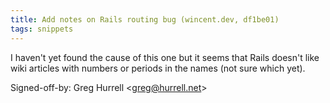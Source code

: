 ```yaml
---
title: Add notes on Rails routing bug (wincent.dev, df1be01)
tags: snippets
---
```


I haven't yet found the cause of this one but it seems that Rails doesn't like wiki articles with numbers or periods in the names (not sure which yet).

Signed-off-by: Greg Hurrell &lt;greg@hurrell.net&gt;
